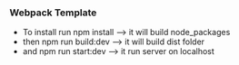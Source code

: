 ### Webpack Template

 - To install run npm install --> it will build node_packages
 - then npm run build:dev  --> it will build dist folder
 - and npm run start:dev --> it run server on localhost